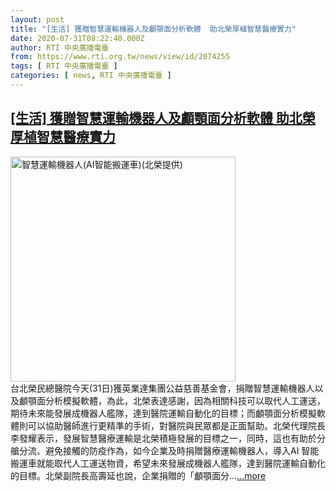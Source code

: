 ```yaml
---
layout: post
title: "[生活] 獲贈智慧運輸機器人及顱顎面分析軟體  助北榮厚植智慧醫療實力"
date: 2020-07-31T08:22:40.000Z
author: RTI 中央廣播電臺
from: https://www.rti.org.tw/news/view/id/2074255
tags: [ RTI 中央廣播電臺 ]
categories: [ news, RTI 中央廣播電臺 ]
---
```

<!--1596183760000-->
[[生活] 獲贈智慧運輸機器人及顱顎面分析軟體  助北榮厚植智慧醫療實力](https://www.rti.org.tw/news/view/id/2074255)
------

<div>
<img src="https://static.rti.org.tw/assets/thumbnails/2020/07/31/78e919cc2504c937bf9cba65af8ca812.jpg" width="360" alt="智慧運輸機器人(AI智能搬運車)(北榮提供)" title="智慧運輸機器人(AI智能搬運車)(北榮提供)"><br>台北榮民總醫院今天(31日)獲英業達集團公益慈善基金會，捐贈智慧運輸機器人以及顱顎面分析模擬軟體，為此，北榮表達感謝，因為相關科技可以取代人工運送，期待未來能發展成機器人艦隊，達到醫院運輸自動化的目標；而顱顎面分析模擬軟體則可以協助醫師進行更精準的手術，對醫院與民眾都是正面幫助。北榮代理院長李發耀表示，發展智慧醫療運輸是北榮積極發展的目標之一，同時，這也有助於分艙分流、避免接觸的防疫作為，如今企業及時捐贈醫療運輸機器人，導入AI 智能搬運車就能取代人工運送物資，希望未來發展成機器人艦隊，達到醫院運輸自動化的目標。北榮副院長高壽延也說，企業捐贈的「顱顎面分...<a target="_blank" href="https://www.rti.org.tw/news/view/id/2074255">...more</a>
</div>
